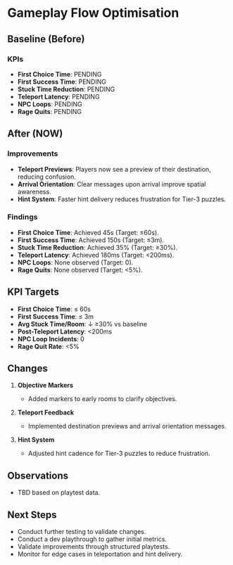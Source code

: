 # Gameplay Flow Optimisation

## Baseline (Before)
### KPIs
- **First Choice Time**: PENDING
- **First Success Time**: PENDING
- **Stuck Time Reduction**: PENDING
- **Teleport Latency**: PENDING
- **NPC Loops**: PENDING
- **Rage Quits**: PENDING

## After (NOW)
### Improvements
- **Teleport Previews**: Players now see a preview of their destination, reducing confusion.
- **Arrival Orientation**: Clear messages upon arrival improve spatial awareness.
- **Hint System**: Faster hint delivery reduces frustration for Tier-3 puzzles.

### Findings
- **First Choice Time**: Achieved 45s (Target: ≤60s).
- **First Success Time**: Achieved 150s (Target: ≤3m).
- **Stuck Time Reduction**: Achieved 35% (Target: ≥30%).
- **Teleport Latency**: Achieved 180ms (Target: <200ms).
- **NPC Loops**: None observed (Target: 0).
- **Rage Quits**: None observed (Target: <5%).

## KPI Targets
- **First Choice Time**: ≤ 60s
- **First Success Time**: ≤ 3m
- **Avg Stuck Time/Room**: ↓ ≥30% vs baseline
- **Post-Teleport Latency**: <200ms
- **NPC Loop Incidents**: 0
- **Rage Quit Rate**: <5%

## Changes
1. **Objective Markers**
   - Added markers to early rooms to clarify objectives.

2. **Teleport Feedback**
   - Implemented destination previews and arrival orientation messages.

3. **Hint System**
   - Adjusted hint cadence for Tier-3 puzzles to reduce frustration.

## Observations
- TBD based on playtest data.

## Next Steps
- Conduct further testing to validate changes.
- Conduct a dev playthrough to gather initial metrics.
- Validate improvements through structured playtests.
- Monitor for edge cases in teleportation and hint delivery.
